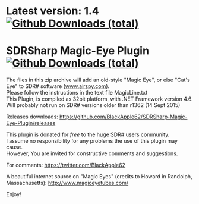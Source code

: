 # Latest version: 1.4 [![Github Downloads (total)](https://img.shields.io/github/downloads/BlackApple62/SDRSharp-Magic-Eye-Plugin/1.4/total.svg)]()
  
# SDRSharp Magic-Eye Plugin [![Github Downloads (total)](https://img.shields.io/github/downloads/BlackApple62/SDRSharp-Magic-Eye-Plugin/total.svg)]()

The files in this zip archive will add an old-style "Magic Eye", or else "Cat's Eye" to SDR# software (www.airspy.com).<br>Please follow the instructions in the text file MagicLine.txt<br>
This Plugin, is compiled as 32bit platform, with .NET Framework version 4.6.<br>Will probably not run on SDR# versions older than r1362 (14 Sept 2015)

Releases downloads: https://github.com/BlackApple62/SDRSharp-Magic-Eye-Plugin/releases

This plugin is donated for *free* to the huge SDR# users community.<br>
I assume no responsibility for any problems the use of this plugin may cause.<br>
However, You are invited for constructive comments and suggestions.

For comments: https://twitter.com/BlackApple62

A beautiful internet source on "Magic Eyes" (credits to Howard in Randolph, Massachusetts): http://www.magiceyetubes.com/

Enjoy!

